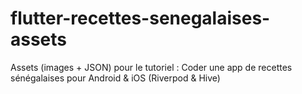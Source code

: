 # flutter-recettes-senegalaises-assets
Assets (images + JSON) pour le tutoriel : Coder une app de recettes sénégalaises pour Android &amp; iOS (Riverpod &amp; Hive)
